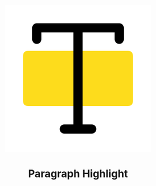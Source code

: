 <div align="center" width="200" height="200">
<img src="./public/logo.svg">
</div>

<h1 align="center">Paragraph Highlight</h1>
